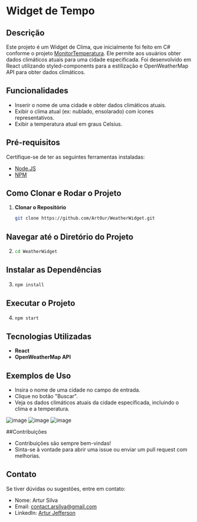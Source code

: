 # Widget de Tempo

## Descrição
Este projeto é um Widget de Clima, que inicialmente foi feito em C# conforme o projeto [MonitorTemperatura](https://github.com/Art0ur/MonitorTemperatura). Ele permite aos usuários obter dados climáticos atuais para uma cidade especificada. Foi desenvolvido em React utilizando styled-components para a estilização e OpenWeatherMap API para obter dados climáticos.

## Funcionalidades
- Inserir o nome de uma cidade e obter dados climáticos atuais.
- Exibir o clima atual (ex: nublado, ensolarado) com ícones representativos.
- Exibir a temperatura atual em graus Celsius.

## Pré-requisitos
Certifique-se de ter as seguintes ferramentas instaladas:
- [Node.JS](https://nodejs.org/)
- [NPM](https://www.npmjs.com/)

## Como Clonar e Rodar o Projeto
1. **Clonar o Repositório**
   ```bash
   git clone https://github.com/Art0ur/WeatherWidget.git

## Navegar até o Diretório do Projeto
2. ```bash
   cd WeatherWidget

## Instalar as Dependências
3. ```bash
   npm install

## Executar o Projeto
4. ```bash
   npm start

## Tecnologias Utilizadas
- **React**
- **OpenWeatherMap API**

## Exemplos de Uso
- Insira o nome de uma cidade no campo de entrada.
- Clique no botão "Buscar".
- Veja os dados climáticos atuais da cidade especificada, incluindo o clima e a temperatura.

![image](https://github.com/user-attachments/assets/85f2095a-768a-4a6a-a118-cd1e07f847f7)
![image](https://github.com/user-attachments/assets/54ddafd3-c83c-425b-967a-807cd09537e8)
![image](https://github.com/user-attachments/assets/c4247d98-cb33-4383-93df-20361fdb7e83)


##Contribuições
- Contribuições são sempre bem-vindas!
- Sinta-se à vontade para abrir uma issue ou enviar um pull request com melhorias.

## Contato
Se tiver dúvidas ou sugestões, entre em contato:
- Nome: Artur Silva
- Email: [contact.arsilva@gmail.com](mailto:contact.arsilva@gmail.com)
- LinkedIn: [Artur Jefferson](https://www.linkedin.com/in/arturjefferson)
